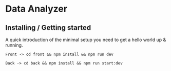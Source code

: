 # Data Analyzer

## Installing / Getting started

A quick introduction of the minimal setup you need to get a hello world up &
running.

```shell
Front -> cd front && npm install && npm run dev

Back -> cd back && npm install && npm run start:dev
```
